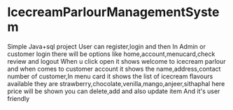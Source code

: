 # IcecreamParlourManagementSystem
Simple Java+sql project
User can register,login and then
In Admin or customer login there will be options like home,account,menucard,check review and logout 
When u click open it shows welcome to icecream parlour and when comes to customer account it shows the name,address,contact number of customer,In menu card it shows the list of icecream flavours available they are strawberry,chocolate,venilla,mango,anjeer,sithaphal here price will be shown you can delete,add and also update item
And it's user friendly
